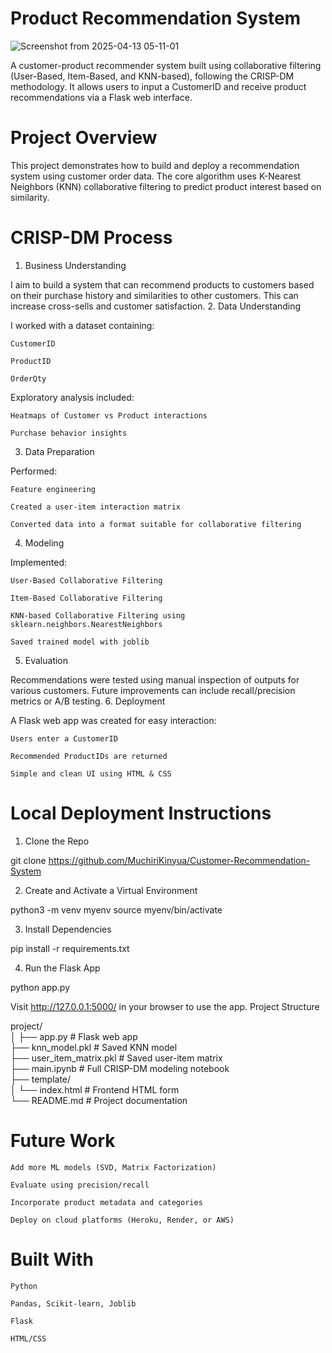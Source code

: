# Product Recommendation System

![Screenshot from 2025-04-13 05-11-01](https://github.com/user-attachments/assets/dc550d33-6170-4257-b7b6-5b31e20b4dcc)

A customer-product recommender system built using collaborative filtering (User-Based, Item-Based, and KNN-based), following the CRISP-DM methodology. It allows users to input a CustomerID and receive product recommendations via a Flask web interface.

# Project Overview

This project demonstrates how to build and deploy a recommendation system using customer order data. The core algorithm uses K-Nearest Neighbors (KNN) collaborative filtering to predict product interest based on similarity.

# CRISP-DM Process
1. Business Understanding

I aim to build a system that can recommend products to customers based on their purchase history and similarities to other customers. This can increase cross-sells and customer satisfaction.
2. Data Understanding

I worked with a dataset containing:

    CustomerID

    ProductID

    OrderQty

Exploratory analysis included:

    Heatmaps of Customer vs Product interactions

    Purchase behavior insights

3. Data Preparation

Performed:

    Feature engineering

    Created a user-item interaction matrix

    Converted data into a format suitable for collaborative filtering

4. Modeling

Implemented:

    User-Based Collaborative Filtering

    Item-Based Collaborative Filtering

    KNN-based Collaborative Filtering using sklearn.neighbors.NearestNeighbors

    Saved trained model with joblib

5. Evaluation

Recommendations were tested using manual inspection of outputs for various customers. Future improvements can include recall/precision metrics or A/B testing.
6. Deployment

A Flask web app was created for easy interaction:

    Users enter a CustomerID

    Recommended ProductIDs are returned

    Simple and clean UI using HTML & CSS

# Local Deployment Instructions
1. Clone the Repo

git clone https://github.com/MuchiriKinyua/Customer-Recommendation-System

2. Create and Activate a Virtual Environment

python3 -m venv myenv
source myenv/bin/activate

3. Install Dependencies

pip install -r requirements.txt

4. Run the Flask App

python app.py

Visit http://127.0.0.1:5000/ in your browser to use the app.
Project Structure

project/ </br>
│
├── app.py                      # Flask web app </br>
├── knn_model.pkl               # Saved KNN model </br>
├── user_item_matrix.pkl        # Saved user-item matrix </br>
├── main.ipynb                  # Full CRISP-DM modeling notebook </br>
├── template/ </br>
│   └── index.html              # Frontend HTML form </br>
└── README.md                   # Project documentation

# Future Work

    Add more ML models (SVD, Matrix Factorization)

    Evaluate using precision/recall

    Incorporate product metadata and categories

    Deploy on cloud platforms (Heroku, Render, or AWS)

# Built With

    Python

    Pandas, Scikit-learn, Joblib

    Flask

    HTML/CSS
